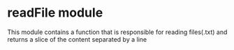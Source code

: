 # readFile module

This module contains a function that is responsible for reading files(.txt) and returns a slice of the content separated by a line
